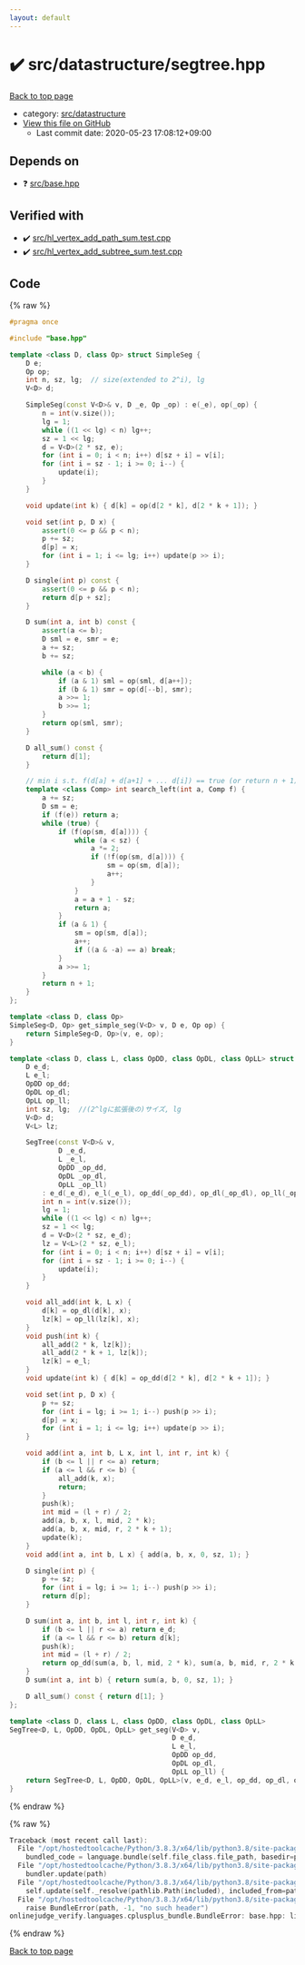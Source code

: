 ```yaml
---
layout: default
---
```


<!-- mathjax config similar to math.stackexchange -->
<script type="text/javascript" async
  src="https://cdnjs.cloudflare.com/ajax/libs/mathjax/2.7.5/MathJax.js?config=TeX-MML-AM_CHTML">
</script>
<script type="text/x-mathjax-config">
  MathJax.Hub.Config({
    TeX: { equationNumbers: { autoNumber: "AMS" }},
    tex2jax: {
      inlineMath: [ ['$','$'] ],
      processEscapes: true
    },
    "HTML-CSS": { matchFontHeight: false },
    displayAlign: "left",
    displayIndent: "2em"
  });
</script>

<script type="text/javascript" src="https://cdnjs.cloudflare.com/ajax/libs/jquery/3.4.1/jquery.min.js"></script>
<script src="https://cdn.jsdelivr.net/npm/jquery-balloon-js@1.1.2/jquery.balloon.min.js" integrity="sha256-ZEYs9VrgAeNuPvs15E39OsyOJaIkXEEt10fzxJ20+2I=" crossorigin="anonymous"></script>
<script type="text/javascript" src="../../../assets/js/copy-button.js"></script>
<link rel="stylesheet" href="../../../assets/css/copy-button.css" />


# :heavy_check_mark: src/datastructure/segtree.hpp

<a href="../../../index.html">Back to top page</a>

* category: <a href="../../../index.html#057cdb199a48f765d2786c323ec11d3a">src/datastructure</a>
* <a href="{{ site.github.repository_url }}/blob/master/src/datastructure/segtree.hpp">View this file on GitHub</a>
    - Last commit date: 2020-05-23 17:08:12+09:00




## Depends on

* :question: <a href="../base.hpp.html">src/base.hpp</a>


## Verified with

* :heavy_check_mark: <a href="../../../verify/src/hl_vertex_add_path_sum.test.cpp.html">src/hl_vertex_add_path_sum.test.cpp</a>
* :heavy_check_mark: <a href="../../../verify/src/hl_vertex_add_subtree_sum.test.cpp.html">src/hl_vertex_add_subtree_sum.test.cpp</a>


## Code

<a id="unbundled"></a>
{% raw %}
```cpp
#pragma once

#include "base.hpp"

template <class D, class Op> struct SimpleSeg {
    D e;
    Op op;
    int n, sz, lg;  // size(extended to 2^i), lg
    V<D> d;

    SimpleSeg(const V<D>& v, D _e, Op _op) : e(_e), op(_op) {
        n = int(v.size());
        lg = 1;
        while ((1 << lg) < n) lg++;
        sz = 1 << lg;
        d = V<D>(2 * sz, e);
        for (int i = 0; i < n; i++) d[sz + i] = v[i];
        for (int i = sz - 1; i >= 0; i--) {
            update(i);
        }
    }

    void update(int k) { d[k] = op(d[2 * k], d[2 * k + 1]); }

    void set(int p, D x) {
        assert(0 <= p && p < n);
        p += sz;
        d[p] = x;
        for (int i = 1; i <= lg; i++) update(p >> i);
    }

    D single(int p) const {
        assert(0 <= p && p < n);
        return d[p + sz];
    }

    D sum(int a, int b) const {
        assert(a <= b);
        D sml = e, smr = e;
        a += sz;
        b += sz;

        while (a < b) {
            if (a & 1) sml = op(sml, d[a++]);
            if (b & 1) smr = op(d[--b], smr);
            a >>= 1;
            b >>= 1;
        }
        return op(sml, smr);
    }

    D all_sum() const {
        return d[1];
    }

    // min i s.t. f(d[a] + d[a+1] + ... d[i]) == true (or return n + 1)
    template <class Comp> int search_left(int a, Comp f) {
        a += sz;
        D sm = e;
        if (f(e)) return a;
        while (true) {
            if (f(op(sm, d[a]))) {
                while (a < sz) {
                    a *= 2;
                    if (!f(op(sm, d[a]))) {
                        sm = op(sm, d[a]);
                        a++;
                    }
                }
                a = a + 1 - sz;
                return a;
            }
            if (a & 1) {
                sm = op(sm, d[a]);
                a++;
                if ((a & -a) == a) break;
            }
            a >>= 1;
        }
        return n + 1;
    }
};

template <class D, class Op>
SimpleSeg<D, Op> get_simple_seg(V<D> v, D e, Op op) {
    return SimpleSeg<D, Op>(v, e, op);
}

template <class D, class L, class OpDD, class OpDL, class OpLL> struct SegTree {
    D e_d;
    L e_l;
    OpDD op_dd;
    OpDL op_dl;
    OpLL op_ll;
    int sz, lg;  //(2^lgに拡張後の)サイズ, lg
    V<D> d;
    V<L> lz;

    SegTree(const V<D>& v,
            D _e_d,
            L _e_l,
            OpDD _op_dd,
            OpDL _op_dl,
            OpLL _op_ll)
        : e_d(_e_d), e_l(_e_l), op_dd(_op_dd), op_dl(_op_dl), op_ll(_op_ll) {
        int n = int(v.size());
        lg = 1;
        while ((1 << lg) < n) lg++;
        sz = 1 << lg;
        d = V<D>(2 * sz, e_d);
        lz = V<L>(2 * sz, e_l);
        for (int i = 0; i < n; i++) d[sz + i] = v[i];
        for (int i = sz - 1; i >= 0; i--) {
            update(i);
        }
    }

    void all_add(int k, L x) {
        d[k] = op_dl(d[k], x);
        lz[k] = op_ll(lz[k], x);
    }
    void push(int k) {
        all_add(2 * k, lz[k]);
        all_add(2 * k + 1, lz[k]);
        lz[k] = e_l;
    }
    void update(int k) { d[k] = op_dd(d[2 * k], d[2 * k + 1]); }

    void set(int p, D x) {
        p += sz;
        for (int i = lg; i >= 1; i--) push(p >> i);
        d[p] = x;
        for (int i = 1; i <= lg; i++) update(p >> i);
    }

    void add(int a, int b, L x, int l, int r, int k) {
        if (b <= l || r <= a) return;
        if (a <= l && r <= b) {
            all_add(k, x);
            return;
        }
        push(k);
        int mid = (l + r) / 2;
        add(a, b, x, l, mid, 2 * k);
        add(a, b, x, mid, r, 2 * k + 1);
        update(k);
    }
    void add(int a, int b, L x) { add(a, b, x, 0, sz, 1); }

    D single(int p) {
        p += sz;
        for (int i = lg; i >= 1; i--) push(p >> i);
        return d[p];
    }

    D sum(int a, int b, int l, int r, int k) {
        if (b <= l || r <= a) return e_d;
        if (a <= l && r <= b) return d[k];
        push(k);
        int mid = (l + r) / 2;
        return op_dd(sum(a, b, l, mid, 2 * k), sum(a, b, mid, r, 2 * k + 1));
    }
    D sum(int a, int b) { return sum(a, b, 0, sz, 1); }

    D all_sum() const { return d[1]; }
};

template <class D, class L, class OpDD, class OpDL, class OpLL>
SegTree<D, L, OpDD, OpDL, OpLL> get_seg(V<D> v,
                                        D e_d,
                                        L e_l,
                                        OpDD op_dd,
                                        OpDL op_dl,
                                        OpLL op_ll) {
    return SegTree<D, L, OpDD, OpDL, OpLL>(v, e_d, e_l, op_dd, op_dl, op_ll);
}

```
{% endraw %}

<a id="bundled"></a>
{% raw %}
```cpp
Traceback (most recent call last):
  File "/opt/hostedtoolcache/Python/3.8.3/x64/lib/python3.8/site-packages/onlinejudge_verify/docs.py", line 349, in write_contents
    bundled_code = language.bundle(self.file_class.file_path, basedir=pathlib.Path.cwd())
  File "/opt/hostedtoolcache/Python/3.8.3/x64/lib/python3.8/site-packages/onlinejudge_verify/languages/cplusplus.py", line 172, in bundle
    bundler.update(path)
  File "/opt/hostedtoolcache/Python/3.8.3/x64/lib/python3.8/site-packages/onlinejudge_verify/languages/cplusplus_bundle.py", line 282, in update
    self.update(self._resolve(pathlib.Path(included), included_from=path))
  File "/opt/hostedtoolcache/Python/3.8.3/x64/lib/python3.8/site-packages/onlinejudge_verify/languages/cplusplus_bundle.py", line 162, in _resolve
    raise BundleError(path, -1, "no such header")
onlinejudge_verify.languages.cplusplus_bundle.BundleError: base.hpp: line -1: no such header

```
{% endraw %}

<a href="../../../index.html">Back to top page</a>

